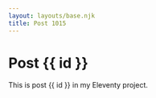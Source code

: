 ```yaml
---
layout: layouts/base.njk
title: Post 1015
---
```


# Post {{ id }}

This is post {{ id }} in my Eleventy project.
